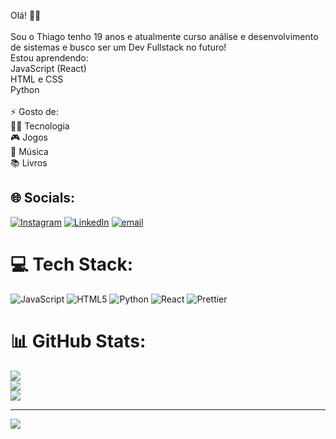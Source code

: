 Olá! 👋😁<br><br>Sou o Thiago tenho 19 anos e atualmente curso análise e desenvolvimento de sistemas e busco ser um Dev Fullstack no futuro!<br>Estou aprendendo:<br>JavaScript (React)<br>HTML e CSS<br>Python<br><br>⚡ Gosto de:<br>👨‍💻 Tecnologia<br>🎮 Jogos<br>🎵 Música<br>📚 Livros<br>


## 🌐 Socials:
[![Instagram](https://img.shields.io/badge/Instagram-%23E4405F.svg?logo=Instagram&logoColor=white)](https://instagram.com/https://www.instagram.com/thiagop_silva_/) [![LinkedIn](https://img.shields.io/badge/LinkedIn-%230077B5.svg?logo=linkedin&logoColor=white)](https://linkedin.com/in/https://www.linkedin.com/in/thiago-pereira-da-silva-8613612b3/) [![email](https://img.shields.io/badge/Email-D14836?logo=gmail&logoColor=white)](mailto:thiagopesilva25@gmail.com) 

# 💻 Tech Stack:
![JavaScript](https://img.shields.io/badge/javascript-%23323330.svg?style=for-the-badge&logo=javascript&logoColor=%23F7DF1E) ![HTML5](https://img.shields.io/badge/html5-%23E34F26.svg?style=for-the-badge&logo=html5&logoColor=white) ![Python](https://img.shields.io/badge/python-3670A0?style=for-the-badge&logo=python&logoColor=ffdd54) ![React](https://img.shields.io/badge/react-%2320232a.svg?style=for-the-badge&logo=react&logoColor=%2361DAFB) ![Prettier](https://img.shields.io/badge/prettier-%23F7B93E.svg?style=for-the-badge&logo=prettier&logoColor=black)
# 📊 GitHub Stats:
![](https://github-readme-stats.vercel.app/api?username=thiagopesilva&theme=calm_pink&hide_border=false&include_all_commits=true&count_private=false)<br/>
![](https://github-readme-streak-stats.herokuapp.com/?user=thiagopesilva&theme=calm_pink&hide_border=false)<br/>
![](https://github-readme-stats.vercel.app/api/top-langs/?username=thiagopesilva&theme=calm_pink&hide_border=false&include_all_commits=true&count_private=false&layout=compact)

---
[![](https://visitcount.itsvg.in/api?id=thiagopesilva&icon=0&color=7)](https://visitcount.itsvg.in)
